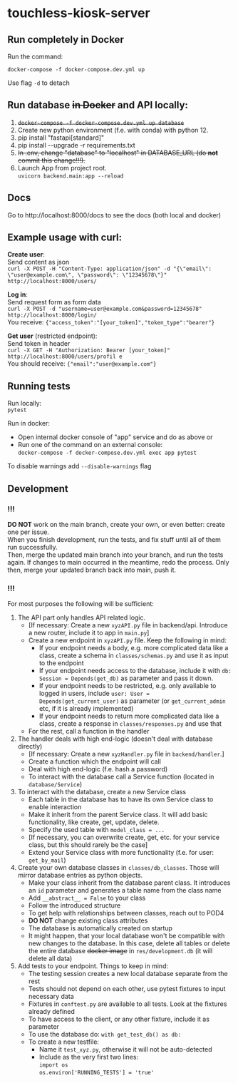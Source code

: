 # touchless-kiosk-server

## Run completely in Docker

Run the command:

`docker-compose -f docker-compose.dev.yml up`   

Use flag `-d` to detach

## Run database ~~in Docker~~ and API locally:

1. ~~`docker-compose -f docker-compose.dev.yml up database`~~
2. Create new python environment (f.e. with conda) with python 12.
3. pip install "fastapi[standard]"
4. pip install --upgrade -r requirements.txt
5. ~~In .env, change "database" to "localhost" in DATABASE_URL (do **not** commit this change!!!).~~
6. Launch App from project root.   
   `uvicorn backend.main:app --reload`

## Docs

Go to http://localhost:8000/docs to see the docs (both local and docker)

## Example usage with curl:

**Create user**:   
Send content as json   
`curl -X POST -H "Content-Type: application/json" -d "{\"email\": \"user@example.com\", \"password\": \"12345678\"}" http://localhost:8000/users/`

**Log in**:   
Send request form as form data    
`curl -X POST -d "username=user@example.com&password=12345678" http://localhost:8000/login/`   
You receive: `{"access_token":"[your_token]","token_type":"bearer"}`

**Get user** (restricted endpoint):    
Send token in header   
`curl -X GET -H "Authorization: Bearer [your_token]" http://localhost:8000/users/profil
e`    
You should receive: `{"email":"user@example.com"}`

## Running tests

Run locally:   
`pytest`

Run in docker:
- Open internal docker console of "app" service and do as above or
- Run one of the command on an external console:   
  `docker-compose -f docker-compose.dev.yml exec app pytest`

To disable warnings add `--disable-warnings` flag

## Development

### !!!
**DO NOT** work on the main branch, create your own, or even better: create one per issue.   
When you finish development, run the tests, and fix stuff until all of them run successfully.   
Then, merge the updated main branch into your branch, and run the tests again. If changes to main occurred in the meantime, redo the process.
Only then, merge your updated branch back into main, push it.
### !!!

For most purposes the following will be sufficient:

1. The API part only handles API related logic.
   - [If necessary: Create a new `xyzAPI.py` file in backend/api. Introduce a new router, include it to app in `main.py`]
   - Create a new endpoint in `xyzAPI.py` file. Keep the following in mind:
     - If your endpoint needs a body, e.g. more complicated data like a class, create a schema in `classes/schemas.py` and use it as input to the endpoint
     - If your endpoint needs access to the database, include it with `db: Session = Depends(get_db)` as parameter and pass it down.
     - If your endpoint needs to be restricted, e.g. only available to logged in users, include `user: User = Depends(get_current_user)` as parameter (or `get_current_admin` etc, if it is already implemented)
     - If your endpoint needs to return more complicated data like a class, create a response in `classes/responses.py` and use that
   - For the rest, call a function in the handler
2. The handler deals with high end-logic (doesn't deal with database directly)
   - [If necessary: Create a new `xyzHandler.py` file in `backend/handler`.]
   - Create a function which the endpoint will call
   - Deal with high end-logic (f.e. hash a password)
   - To interact with the database call a Service function (located in `database/Service`)
3. To interact with the database, create a new Service class
   - Each table in the database has to have its own Service class to enable interaction
   - Make it inherit from the parent Service class. It will add basic functionality, like create, get, update, delete.
   - Specify the used table with `model_class = ...`
   - [If necessary, you can overwrite create, get, etc. for your service class, but this should rarely be the case]
   - Extend your Service class with more functionality (f.e. for user: `get_by_mail`)
4. Create your own database classes in `classes/db_classes`. Those will mirror database entries as python objects.
   - Make your class inherit from the database parent class. It introduces an `id` parameter and generates a table name from the class name
   - Add `__abstract__ = False` to your class
   - Follow the introduced structure
   - To get help with relationships between classes, reach out to POD4
   - **DO NOT** change existing class attributes
   - The database is automatically created on startup
   - It might happen, that your local database won't be compatible with new changes to the database. In this case, delete all tables or delete the entire database ~~docker image~~ in `res/development.db` (it will delete all data)
5. Add tests to your endpoint. Things to keep in mind:
   - The testing session creates a new local database separate from the rest
   - Tests should not depend on each other, use pytest fixtures to input necessary data
   - Fixtures in `conftest.py` are available to all tests. Look at the fixtures already defined
   - To have access to the client, or any other fixture, include it as parameter
   - To use the database do: `with get_test_db() as db:`
   - To create a new testfile:
     - Name it `test_xyz.py`, otherwise it will not be auto-detected
     - Include as the very first two lines:   
       `import os`    
       `os.environ['RUNNING_TESTS'] = 'true'`



